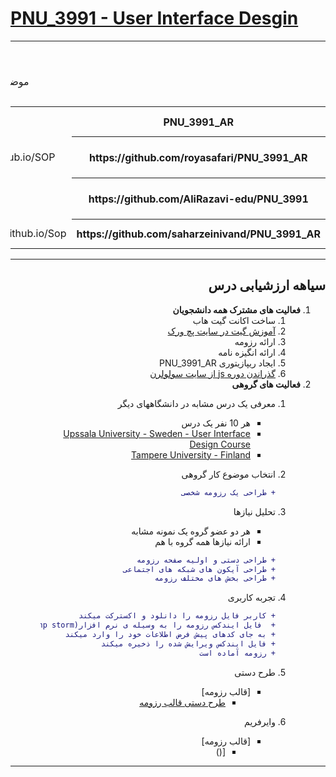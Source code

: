 # [PNU_3991 - User Interface Desgin](https://github.com/AliRazavi-edu/PNU_3991/blob/master/_BSc/UserInterfaceDesgin/README.md#TOC)
<div dir="rtl">
    
<table style="width:100%">

<tr>
<td colspan="6" align="center">اعضای گروه</td>
</tr>

  
<tr>
<td colspan="6"  align="center">نام درس: طراحی واسط کاربر</td>
</tr>

<tr>
<td colspan="6"  align="center"> موضوع پروژه: طراحی یک رزومه شخصی </td>
</tr>

<tr>
<td colspan="6"   align="center">سرگروه تیم: رویا صفری مقدم</td>
</tr>

<tr>
 <th  align="center">PNU_3991_AR</th>
 <th  align="center">SOP</th>
 <th  align="center">رزومه</th>
 <th  align="center">نام/نام خانوادگی</th>
 <th  align="center">شماره دانشجویی</th>
 <th  align="center">ردیف</th>
 </tr>
 
 <tr>
 <th  align="center">https://github.com/royasafari/PNU_3991_AR</th>
 <td  align="center">https://royasafari.github.io/SOP/</td>
 <td  align="center">https://royasafari.github.io/</td>
 <td  align="center">رویا صفری مقدم</td>
 <td  align="center">970087418</td>
 <td align="center">1</td>
 </tr>
 
 <tr>
 <th  align="center">https://github.com/AliRazavi-edu/PNU_3991</th>
 <td  align="center">  </td>
<td  align="center">  </td>
<td  align="center">دکتر سید ابراهیم رضوی</td>
<td  align="center">   </td>
<td align="center">2</td>
 </tr>
 
 <tr>
 <th  align="center">https://github.com/saharzeinivand/PNU_3991_AR</th>
 <td  align="center">https://saharzeinivand.github.io/Sop/</td>
 <td  align="center">https://github.com/saharzeinivand/</td>
 <td  align="center">سحر زینی وند</td>
 <td  align="center">980173622</td>
 <td align="center">3</td>
 </tr>
 
</table>

-------------
##  سیاهه ارزشیابی درس

1. **فعالیت های مشترک همه دانشجویان**
    1. ساخت اکانت گیت هاب
    2. [آموزش گیت در سایت پچ ورک](http://jlord.us/patchwork/)
    3. ارائه رزومه
    4. ارائه انگیزه نامه
    5. ایجاد ریپازیتوری PNU_3991_AR
    6. [گذراندن دوره js از سایت سولولرن](http://Sololearn.com)
2. **فعالیت های گروهی**
    1. معرفی یک درس مشابه در دانشگاههای دیگر
        - هر 10 نفر یک درس
        - [Upssala University - Sweden - User Interface Design Course](https://www.uu.se/en/admissions/master/selma/kursplan/?kKod=2IV063)
        - [Tampere University - Finland ](https://trepo.tuni.fi/handle/10024/104835)

   2. انتخاب موضوع کار گروهی
        ```diff
        + طراحی یک رزومه شخصی
    3. تحلیل نیازها
        - هر دو عضو گروه یک نمونه مشابه
        - ارائه نیازها همه گروه با هم
        ```diff
        + طراحی دستی و اولیه صفحه رزومه 
        + طراحی آیکون های شبکه های اجتماعی
        + طراحی بخش های مختلف رزومه
    4. تجربه کاربری
        ```diff
        + کاربر فایل رزومه را دانلود و اکسترکت میکند
        +  فایل ایندکس رزومه را به وسیله ی نرم افزار(php storm) باز میکند
        + به جای کدهای پیش فرض اطلاعات خود را وارد میکند
        + فایل ایندکس ویرایش شده را ذخیره میکند
        + رزومه آماده است
    5. طرح دستی
        - [قالب رزومه]
            - [طرح دستی قالب رزومه]()
    6. وایرفریم
         - [قالب رزومه]
            - [()      
   
------------------------
</div>
